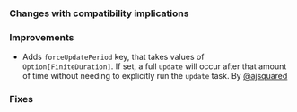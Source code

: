   [@ajsquared]: https://github.com/ajsquared


### Changes with compatibility implications

### Improvements
- Adds `forceUpdatePeriod` key, that takes values of `Option[FiniteDuration]`.  If set, a full `update` will occur after that amount of time without needing to explicitly run the `update` task. By [@ajsquared][@ajsquared]

### Fixes
